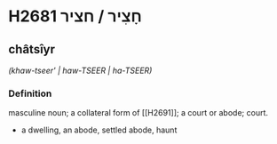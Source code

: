 # H2681 חָצִיר / חציר

## châtsîyr

_(khaw-tseer' | haw-TSEER | ha-TSEER)_

### Definition

masculine noun; a collateral form of [[H2691]]; a court or abode; court.

- a dwelling, an abode, settled abode, haunt
